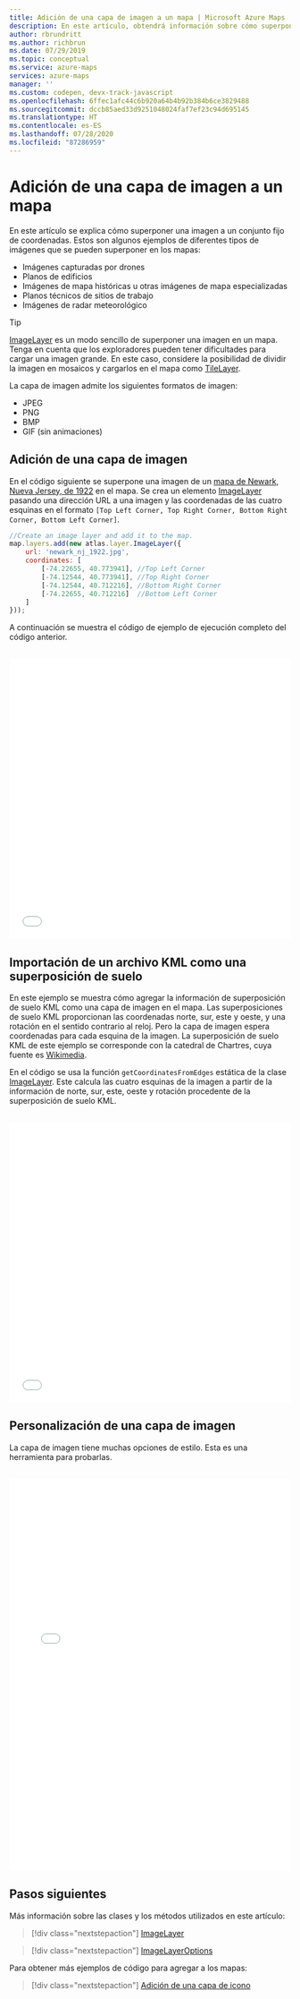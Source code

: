 ```yaml
---
title: Adición de una capa de imagen a un mapa | Microsoft Azure Maps
description: En este artículo, obtendrá información sobre cómo superponer una capa de imagen en un mapa mediante el SDK web de Microsoft Azure Maps.
author: rbrundritt
ms.author: richbrun
ms.date: 07/29/2019
ms.topic: conceptual
ms.service: azure-maps
services: azure-maps
manager: ''
ms.custom: codepen, devx-track-javascript
ms.openlocfilehash: 6ffec1afc44c6b920a64b4b92b384b6ce3829488
ms.sourcegitcommit: dccb85aed33d9251048024faf7ef23c94d695145
ms.translationtype: HT
ms.contentlocale: es-ES
ms.lasthandoff: 07/28/2020
ms.locfileid: "87286959"
---
```

# <a name="add-an-image-layer-to-a-map"></a>Adición de una capa de imagen a un mapa

En este artículo se explica cómo superponer una imagen a un conjunto fijo de coordenadas. Estos son algunos ejemplos de diferentes tipos de imágenes que se pueden superponer en los mapas:

* Imágenes capturadas por drones
* Planos de edificios
* Imágenes de mapa históricas u otras imágenes de mapa especializadas
* Planos técnicos de sitios de trabajo
* Imágenes de radar meteorológico

> [!TIP]
> [ImageLayer](https://docs.microsoft.com/javascript/api/azure-maps-control/atlas.layer.imagelayer?view=azure-iot-typescript-latest) es un modo sencillo de superponer una imagen en un mapa. Tenga en cuenta que los exploradores pueden tener dificultades para cargar una imagen grande. En este caso, considere la posibilidad de dividir la imagen en mosaicos y cargarlos en el mapa como [TileLayer](https://docs.microsoft.com/javascript/api/azure-maps-control/atlas.layer.tilelayer?view=azure-iot-typescript-latest).

La capa de imagen admite los siguientes formatos de imagen:

- JPEG
- PNG
- BMP
- GIF (sin animaciones)

## <a name="add-an-image-layer"></a>Adición de una capa de imagen

En el código siguiente se superpone una imagen de un [mapa de Newark, Nueva Jersey, de 1922](https://www.lib.utexas.edu/maps/historical/newark_nj_1922.jpg) en el mapa. Se crea un elemento [ImageLayer](https://docs.microsoft.com/javascript/api/azure-maps-control/atlas.layer.imagelayer?view=azure-iot-typescript-latest) pasando una dirección URL a una imagen y las coordenadas de las cuatro esquinas en el formato `[Top Left Corner, Top Right Corner, Bottom Right Corner, Bottom Left Corner]`.

```javascript
//Create an image layer and add it to the map.
map.layers.add(new atlas.layer.ImageLayer({
    url: 'newark_nj_1922.jpg',
    coordinates: [
        [-74.22655, 40.773941], //Top Left Corner
        [-74.12544, 40.773941], //Top Right Corner
        [-74.12544, 40.712216], //Bottom Right Corner
        [-74.22655, 40.712216]  //Bottom Left Corner
    ]
}));
```

A continuación se muestra el código de ejemplo de ejecución completo del código anterior.

<br/>

<iframe height='500' scrolling='no' title='Capa de imagen sencilla' src='//codepen.io/azuremaps/embed/eQodRo/?height=500&theme-id=0&default-tab=js,result&embed-version=2&editable=true' frameborder='no' allowtransparency='true' allowfullscreen='true' style='width: 100%;'>Consulte el Pen <a href='https://codepen.io/azuremaps/pen/eQodRo/'>capa de imagen sencilla</a> de Azure Maps (<a href='https://codepen.io/azuremaps'>@azuremaps</a>) en <a href='https://codepen.io'>CodePen</a>.
</iframe>

## <a name="import-a-kml-file-as-ground-overlay"></a>Importación de un archivo KML como una superposición de suelo

En este ejemplo se muestra cómo agregar la información de superposición de suelo KML como una capa de imagen en el mapa. Las superposiciones de suelo KML proporcionan las coordenadas norte, sur, este y oeste, y una rotación en el sentido contrario al reloj. Pero la capa de imagen espera coordenadas para cada esquina de la imagen. La superposición de suelo KML de este ejemplo se corresponde con la catedral de Chartres, cuya fuente es [Wikimedia](https://commons.wikimedia.org/wiki/File:Chartres.svg/overlay.kml).

En el código se usa la función `getCoordinatesFromEdges` estática de la clase [ImageLayer](https://docs.microsoft.com/javascript/api/azure-maps-control/atlas.layer.imagelayer?view=azure-iot-typescript-latest). Este calcula las cuatro esquinas de la imagen a partir de la información de norte, sur, este, oeste y rotación procedente de la superposición de suelo KML.

<br/>

<iframe height='500' scrolling='no' title='Superposición de suelo KML como capa de imagen' src='//codepen.io/azuremaps/embed/EOJgpj/?height=500&theme-id=0&default-tab=js,result&embed-version=2&editable=true' frameborder='no' allowtransparency='true' allowfullscreen='true' style='width: 100%;'>Consulte el Pen <a href='https://codepen.io/azuremaps/pen/EOJgpj/'>Superposición de suelo KML como capa de imagen</a> de Azure Maps (<a href='https://codepen.io/azuremaps'>@azuremaps</a>) en <a href='https://codepen.io'>CodePen</a>.
</iframe>

## <a name="customize-an-image-layer"></a>Personalización de una capa de imagen

La capa de imagen tiene muchas opciones de estilo. Esta es una herramienta para probarlas.

<br/>

<iframe height='700' scrolling='no' title='Opciones de capa de imagen' src='//codepen.io/azuremaps/embed/RqOGzx/?height=700&theme-id=0&default-tab=result' frameborder='no' allowtransparency='true' allowfullscreen='true' style='width: 100%;'>Consulte el Pen <a href='https://codepen.io/azuremaps/pen/RqOGzx/'>Opciones de capa de imagen</a> de Azure Maps (<a href='https://codepen.io/azuremaps'>@azuremaps</a>) en <a href='https://codepen.io'>CodePen</a>.
</iframe>

## <a name="next-steps"></a>Pasos siguientes

Más información sobre las clases y los métodos utilizados en este artículo:

> [!div class="nextstepaction"]
> [ImageLayer](https://docs.microsoft.com/javascript/api/azure-maps-control/atlas.layer.imagelayer?view=azure-iot-typescript-latest)

> [!div class="nextstepaction"]
> [ImageLayerOptions](https://docs.microsoft.com/javascript/api/azure-maps-control/atlas.imagelayeroptions?view=azure-iot-typescript-latest)

Para obtener más ejemplos de código para agregar a los mapas:

> [!div class="nextstepaction"]
> [Adición de una capa de icono](./map-add-tile-layer.md)
